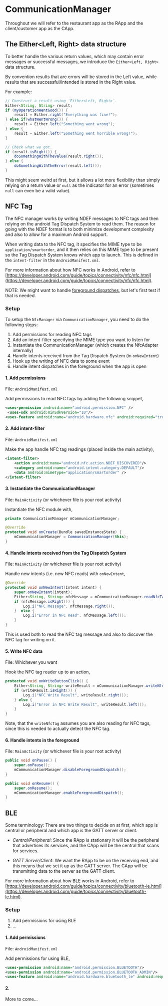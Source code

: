 # CommunicationManager

Throughout we will refer to the restaurant app as the RApp and the client/customer app as the CApp.

## The Either<Left, Right> data structure
To better handle the various return values, which may contain error messages or successful messages, we introduce the `Either<Left, Right>` data structure.

By convention results that are errors will be stored in the Left value, while results that are successful/intended is stored in the Right value.

For example:

```java
// Construct a result using `Either<Left, Right>`.
Either<String, String> result;
if (myOperationWentGood()) {
    result = Either.right("Everything was fine!");
} else if(whatWentWrong()) {
    result = Either.left("Something went wrong");
} else {
    result = Either.left("Something went horrible wrong!");
}

// Check what we got.
if (result.isRight()) {
    doSomethingWithTheValue(result.right());
} else {
    doSomethingWithTheError(result.left());
}
```

This might seem weird at first, but it allows a lot more flexibility than simply relying on a return value or `null` as the indicator for an error (sometimes `null` can even be a valid value).


## NFC Tag
The NFC manager works by writing NDEF messages to NFC tags and then relying on the android Tag Dispatch System to read them. The reason for going with the NDEF format is to both minimize development complexity and also to allow for a maximum Android support.

When writing data to the NFC tag, it specifies the MIME type to be `application/smartorder`, and it then relies on this MIME type to be present so the Tag Dispatch System knows which app to launch. This is defined in the `intent-filter` in the `AndroidManifest.xml`.

For more information about how NFC works in Android, refer to [https://developer.android.com/guide/topics/connectivity/nfc/nfc.html](https://developer.android.com/guide/topics/connectivity/nfc/nfc.html).

NOTE: We might want to handle [foreground dispatches](https://developer.android.com/guide/topics/connectivity/nfc/advanced-nfc.html#foreground-dispatch), but let's first test if that is needed.

### Setup

To setup the `NfcManager` via `CommunicationManager`, you need to do the following steps:

1. Add permissions for reading NFC tags
2. Add an intent-filter specifying the MIME type you want to listen for
3. Instantiate the CommunicationManager (which creates the NfcAdapter internally)
4. Handle intents received from the Tag Dispatch System (in `onNewIntent`)
5. Hook up the writing of NFC data to some event
6. Handle intent dispatches in the foreground when the app is open

#### 1. Add permissions

File: `AndroidManifest.xml`

Add permissions to read NFC tags by adding the following snippet,

```xml
<uses-permission android:name="android.permission.NFC" />
 <uses-sdk android:minSdkVersion="10"/>
<uses-feature android:name="android.hardware.nfc" android:required="true" />
```

#### 2. Add intent-filter

File: `AndroidManifest.xml`

Make the app handle NFC tag readings (placed inside the main activity),

```xml
<intent-filter>
    <action android:name="android.nfc.action.NDEF_DISCOVERED"/>
    <category android:name="android.intent.category.DEFAULT"/>
    <data android:mimeType="application/smartorder" />
</intent-filter>
```

#### 3. Instantiate the CommunicationManager

File: `MainActivity` (or whichever file is your root activity)

Instantiate the NFC module with,

```java
private CommunicationManager mCommunicationManager;

@Override
protected void onCreate(Bundle savedInstanceState) {
    mCommunicationManager = CommunicationManager(this);
}
```


#### 4. Handle intents received from the Tag Dispatch System

File: `MainActivity` (or whichever file is your root activity)

Handle new intents (i.e. new NFC reads) with `onNewIntent`,

```java
@Override
protected void onNewIntent(Intent intent) {
    super.onNewIntent(intent);
    Either<String, String> nfcMessage = mCommunicationManager.readNfcTag(intent);
    if (nfcMessage.isRight()) {
        Log.i("NFC Message", nfcMessage.right());
    }  else {
        Log.i("Error in NFC Read", nfcMessage.left());
    }
}
```

This is used both to read the NFC tag message and also to discover the NFC tag for writing on it.

#### 5. Write NFC data

File: Whichever you want

Hook the NFC tag reader up to an action,

```java
protected void onWriteButtonClick() {
    Either<String, String> writeResult = mCommunicationManager.writeNfcTag(tableNumber);
    if (writeResult.isRight()) {
        Log.i("NFC Write Result", writeResult.right());
    } else {
        Log.i("Error in NFC Write Result", writeResult.left());
    }
}
```

Note, that the `writeNfcTag` assumes you are also reading for NFC tags, since this is needed to actually detect the NFC tag.


#### 6. Handle intents in the foreground

File: `MainActivity` (or whichever file is your root activity)

```java
public void onPause() {
    super.onPause();
    mCommunicationManager.disableForegroundDispatch();
}

public void onResume() {
    super.onResume();
    mCommunicationManager.enableForegroundDispatch();
}
```


## BLE
Some terminology: There are two things to decide on at first, which app is central or peripheral and which app is the GATT server or client.

- _Central/Peripheral_: Since the RApp is stationary it will be the peripheral that advertises its services, and the CApp will be the central that scans for services.

- _GATT Server/Client_: We want the RApp to be on the receiving end, and this means that we set it up as the GATT server. The CApp will be transmitting data to the server as the GATT client.

For more information about how BLE works in Android, refer to [https://developer.android.com/guide/topics/connectivity/bluetooth-le.html](https://developer.android.com/guide/topics/connectivity/bluetooth-le.html).

### Setup

1. Add permissions for using BLE
2. ...

#### 1. Add permissions

File: `AndroidManifest.xml`

Add permissions for using BLE,

```xml
<uses-permission android:name="android.permission.BLUETOOTH"/>
<uses-permission android:name="android.permission.BLUETOOTH_ADMIN"/>
<uses-feature android:name="android.hardware.bluetooth_le" android:required="true"/>
```

#### 2.
More to come...
